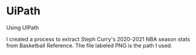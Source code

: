 # UiPath
Using UIPath

I created a process to extract Steph Curry's 2020-2021 NBA season stats from Basketball Reference. 
The file labeled PNG is the path I used. 
